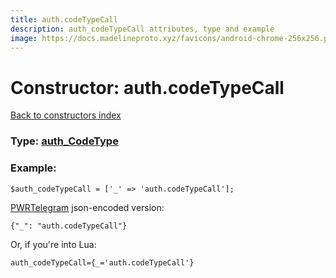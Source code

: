 ```yaml
---
title: auth.codeTypeCall
description: auth_codeTypeCall attributes, type and example
image: https://docs.madelineproto.xyz/favicons/android-chrome-256x256.png
---
```

# Constructor: auth.codeTypeCall  
[Back to constructors index](index.md)






### Type: [auth\_CodeType](../types/auth_CodeType.md)


### Example:

```
$auth_codeTypeCall = ['_' => 'auth.codeTypeCall'];
```  

[PWRTelegram](https://pwrtelegram.xyz) json-encoded version:

```
{"_": "auth.codeTypeCall"}
```


Or, if you're into Lua:  


```
auth_codeTypeCall={_='auth.codeTypeCall'}

```


